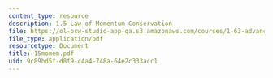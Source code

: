 ```yaml
---
content_type: resource
description: 1.5 Law of Momentum Conservation
file: https://ol-ocw-studio-app-qa.s3.amazonaws.com/courses/1-63-advanced-fluid-dynamics-of-the-environment-fall-2002/9c89bd5fd8f9c4a4748a64e2c333acc1_15momem.pdf
file_type: application/pdf
resourcetype: Document
title: 15momem.pdf
uid: 9c89bd5f-d8f9-c4a4-748a-64e2c333acc1
---
```

